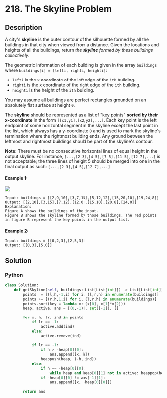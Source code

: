 # 218. The Skyline Problem

## Description
A city's **skyline** is the outer contour of the silhouette formed by all the buildings in that city when viewed from a distance. Given the locations and heights of all the buildings, return *the **skyline** formed by these buildings collectively*.

The geometric information of each building is given in the array `buildings` where `buildings[i] = [lefti, righti, heighti]`:

* `lefti` is the x coordinate of the left edge of the `ith` building.
* `righti` is the x coordinate of the right edge of the `ith` building.
* `heighti` is the height of the `ith` building.

You may assume all buildings are perfect rectangles grounded on an absolutely flat surface at height `0`.

The **skyline** should be represented as a list of "key points" **sorted by their x-coordinate** in the form `[[x1,y1],[x2,y2],...]`. Each key point is the left endpoint of some horizontal segment in the skyline except the last point in the list, which always has a y-coordinate `0` and is used to mark the skyline's termination where the rightmost building ends. Any ground between the leftmost and rightmost buildings should be part of the skyline's contour.

**Note:** There must be no consecutive horizontal lines of equal height in the output skyline. For instance, `[...,[2 3],[4 5],[7 5],[11 5],[12 7],...]` is not acceptable; the three lines of height 5 should be merged into one in the final output as such: `[...,[2 3],[4 5],[12 7],...]`

#### Example 1:
![](https://assets.leetcode.com/uploads/2020/12/01/merged.jpg)
```
Input: buildings = [[2,9,10],[3,7,15],[5,12,12],[15,20,10],[19,24,8]]
Output: [[2,10],[3,15],[7,12],[12,0],[15,10],[20,8],[24,0]]
Explanation:
Figure A shows the buildings of the input.
Figure B shows the skyline formed by those buildings. The red points in figure B represent the key points in the output list.
```

#### Example 2:
```
Input: buildings = [[0,2,3],[2,5,3]]
Output: [[0,3],[5,0]]
```


## Solution

### Python
```python
class Solution:
    def getSkyline(self, buildings: List[List[int]]) -> List[List[int]]:
        points  = [(l,h,-1,i) for i, (l,r,h) in enumerate(buildings)]
        points += [(r,h,1,i) for i, (l,r,h) in enumerate(buildings)]
        points.sort(key = lambda x: (x[0], x[1]*x[2]))
        heap, active, ans = [(0,-1)], set([-1]), []
        
        for x, h, lr, ind in points:
            if lr == -1: 
                active.add(ind)
            else: 
                active.remove(ind)
           
            if lr == -1:
                if h > -heap[0][0]: 
                    ans.append([x, h])
                heappush(heap, (-h, ind))
            else:
                if h == -heap[0][0]:   
                    while heap and heap[0][1] not in active: heappop(heap)
                if -heap[0][0] != ans[-1][1]: 
                    ans.append([x, -heap[0][0]])
                
        return ans
```